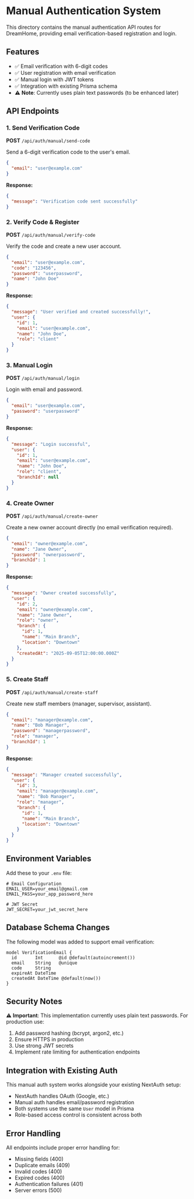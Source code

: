 # Manual Authentication System

This directory contains the manual authentication API routes for DreamHome, providing email verification-based registration and login.

## Features

- ✅ Email verification with 6-digit codes
- ✅ User registration with email verification
- ✅ Manual login with JWT tokens
- ✅ Integration with existing Prisma schema
- ⚠️ **Note**: Currently uses plain text passwords (to be enhanced later)

## API Endpoints

### 1. Send Verification Code
**POST** `/api/auth/manual/send-code`

Send a 6-digit verification code to the user's email.

```json
{
  "email": "user@example.com"
}
```

**Response:**
```json
{
  "message": "Verification code sent successfully"
}
```

### 2. Verify Code & Register
**POST** `/api/auth/manual/verify-code`

Verify the code and create a new user account.

```json
{
  "email": "user@example.com",
  "code": "123456",
  "password": "userpassword",
  "name": "John Doe"
}
```

**Response:**
```json
{
  "message": "User verified and created successfully!",
  "user": {
    "id": 1,
    "email": "user@example.com",
    "name": "John Doe",
    "role": "client"
  }
}
```

### 3. Manual Login
**POST** `/api/auth/manual/login`

Login with email and password.

```json
{
  "email": "user@example.com",
  "password": "userpassword"
}
```

**Response:**
```json
{
  "message": "Login successful",
  "user": {
    "id": 1,
    "email": "user@example.com",
    "name": "John Doe",
    "role": "client",
    "branchId": null
  }
}
```

### 4. Create Owner
**POST** `/api/auth/manual/create-owner`

Create a new owner account directly (no email verification required).

```json
{
  "email": "owner@example.com",
  "name": "Jane Owner",
  "password": "ownerpassword",
  "branchId": 1
}
```

**Response:**
```json
{
  "message": "Owner created successfully",
  "user": {
    "id": 2,
    "email": "owner@example.com",
    "name": "Jane Owner",
    "role": "owner",
    "branch": {
      "id": 1,
      "name": "Main Branch",
      "location": "Downtown"
    },
    "createdAt": "2025-09-05T12:00:00.000Z"
  }
}
```

### 5. Create Staff
**POST** `/api/auth/manual/create-staff`

Create new staff members (manager, supervisor, assistant).

```json
{
  "email": "manager@example.com",
  "name": "Bob Manager",
  "password": "managerpassword",
  "role": "manager",
  "branchId": 1
}
```

**Response:**
```json
{
  "message": "Manager created successfully",
  "user": {
    "id": 3,
    "email": "manager@example.com",
    "name": "Bob Manager",
    "role": "manager",
    "branch": {
      "id": 1,
      "name": "Main Branch",
      "location": "Downtown"
    }
  }
}
```

## Environment Variables

Add these to your `.env` file:

```env
# Email Configuration
EMAIL_USER=your_email@gmail.com
EMAIL_PASS=your_app_password_here

# JWT Secret
JWT_SECRET=your_jwt_secret_here
```

## Database Schema Changes

The following model was added to support email verification:

```prisma
model VerificationEmail {
  id       Int      @id @default(autoincrement())
  email    String   @unique
  code     String
  expireAt DateTime
  createdAt DateTime @default(now())
}
```

## Security Notes

⚠️ **Important**: This implementation currently uses plain text passwords. For production use:

1. Add password hashing (bcrypt, argon2, etc.)
2. Ensure HTTPS in production
3. Use strong JWT secrets
4. Implement rate limiting for authentication endpoints

## Integration with Existing Auth

This manual auth system works alongside your existing NextAuth setup:
- NextAuth handles OAuth (Google, etc.)
- Manual auth handles email/password registration
- Both systems use the same `User` model in Prisma
- Role-based access control is consistent across both

## Error Handling

All endpoints include proper error handling for:
- Missing fields (400)
- Duplicate emails (409)
- Invalid codes (400)
- Expired codes (400)
- Authentication failures (401)
- Server errors (500)
